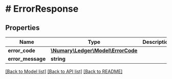 # # ErrorResponse

## Properties

Name | Type | Description | Notes
------------ | ------------- | ------------- | -------------
**error_code** | [**\Numary\Ledger\Model\ErrorCode**](ErrorCode.md) |  |
**error_message** | **string** |  | [optional]

[[Back to Model list]](../../README.md#models) [[Back to API list]](../../README.md#endpoints) [[Back to README]](../../README.md)
